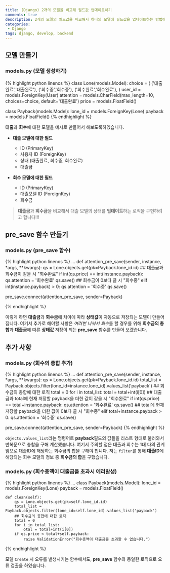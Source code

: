 ```yaml
---
title: (Django) 2개의 모델을 비교해 필드값 업데이트하기
comments: true
description: 2개의 모델의 필드값을 비교해서 하나의 모델에 필드값을 업데이트하는 방법에 대한 포스팅입니다.
categories:
 - Django
tags: django, develop, backend
---
```


## 모델 만들기

### models.py (모델 생성하기)

{% highlight python linenos %}
class Lone(models.Model):
    choice = (
        ('대출완료','대출완료'),
        ('회수중','회수중'),
        ('회수완료','회수완료'),
    )
    user_id = models.ForeignKey(User)
    attention = models.CharField(max_length=10, choices=choice, default='대출완료')
    price = models.FloatField()

class Payback(models.Model):
    lone_id = models.ForeignKey(Lone)
    payback = models.FloatField()
{% endhighlight %}

**대출**과 **회수**에 대한 모델을 예시로 만들어서 해보도록하겠습니다. 

- **대출 모델에 대한 필드**
	- ID (PrimaryKey)
	- 사용자 ID (ForeignKey)
	- 상태 (대출완료, 회수중, 회수완료)
	- 대출금

- **회수 모델에 대한 필드**
	- ID (PrimaryKey)
	- 대출모델 ID (ForeignKey)
	- 회수금

> **대출금**과 **회수금**을 비교해서 대출 모델의 상태를 **업데이트**하는 로직을 구현하려고 합니다!!!

## pre_save 함수 만들기

### models.py (pre_save 함수)

{% highlight python linenos %}
...
def attention_pre_save(sender, instance, *args, **kwargs):
    qs = Lone.objects.get(pk=Payback.lone_id.id)
    ## 대출금과 회수금이 같을 시 "회수완료"
    if int(qs.price) == int(instance.payback):
        qs.attention = '회수완료'
        qs.save()
    ## 회수금이 0보다 클 시 "회수중"
    elif int(instance.payback) > 0:
        qs.attention = '회수중'
        qs.save()

pre_save.connect(attention_pre_save, sender=Payback)

{% endhighlight %}

이렇게 하면 **대출금**과 **회수금**에 차이에 따라 **상태값**이 자동으로 저장되는 모델이 만들어집니다. 여기서 추가로 해야할 사항은 *여러번 나눠서 회수*를 할 경우를 위해 **회수금의 총합**과 **대출금**에 따른 **상태값** 저장이 되는 **pre_save** 함수를 만들어 보겠습니다.

## 추가 사항

### models.py (회수의 총합 추가)
 
{% highlight python linenos %}
...
def attention_pre_save(sender, instance, *args, **kwargs):
    qs = Lone.objects.get(pk=Payback.lone_id.id)
    total_list = Payback.objects.filter(lone_id=instance.lone_id).values_list('payback')
    ## 회수금의 총합에 대한 로직
    total = 0
    for i in total_list:
    	total = total+int(i[0])
    ## 대출금과 total에 현재 저장할 payback을 더한 값이 같을 시 "회수완료"
    if int(qs.price) == total+instance.payback:
        qs.attention = '회수완료'
        qs.save()
    ## total에 현재 저장할 payback을 더한 값이 0보다 클 시 "회수중"
    elif total+instance.payback > 0:
        qs.attention = '회수중'
        qs.save()

pre_save.connect(attention_pre_save, sender=Payback)
{% endhighlight %}

`objects.values_list`라는 명령어로 **payback**필드의 값들을 리스트 형태로 불러와서 반복문으로 총합을 구해 계산했습니다. 여기서 주의할 점은 대출과 회수는 1대 다의 관계임으로 대출ID에 해당하는 회수금의 합을 구해야 헙니다. 저는 `filter`를 통해 **대출ID**에 해당되는 회수 모델의 정보 중 **회수금의 합**을 구했습니다.

### models.py (회수총액이 대출금을 초과시 에러발생)

{% highlight python linenos %}
...
class Payback(models.Model):
    lone_id = models.ForeignKey(Lone)
    payback = models.FloatField()

    def clean(self):
        qs = Lone.objects.get(pk=self.lone_id.id)
        total_list = Payback.objects.filter(lone_id=self.lone_id).values_list('payback')
        ## 회수금의 총합에 대한 로직
        total = 0
        for i in total_list:
            otal = total+int(i[0])
        if qs.price < total+self.payback:
            raise ValidationError("회수총액이 대출금을 초과할 수 없습니다.")
{% endhighlight %}

모델 `Create` 시 오류를 발생시키는 함수에서도, **pre_save** 함수와 동일한 로직으로 오류 검출을 하였습니다.

